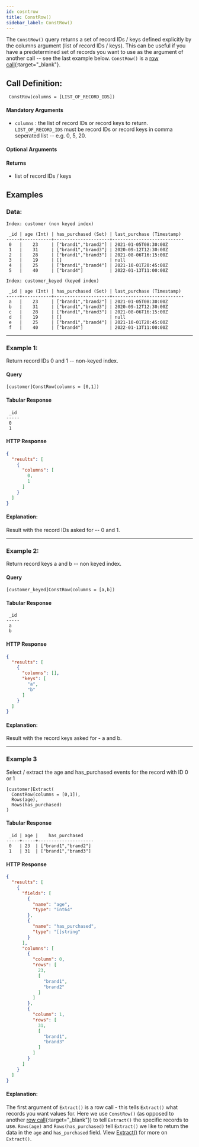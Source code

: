 ```yaml
---
id: cosntrow
title: ConstRow()
sidebar_label: ConstRow()
---
```


The `ConstRow()` query returns a set of record IDs / keys defined explicitly by the columns argument (list of record IDs / keys). This can be useful if you have a predetermined set of records you want to use as the argument of another call -- see the last example below. `ConstRow()` is a [row call](/data-querying/pql#row-calls){:target="_blank"}.

## Call Definition:

```pql
 ConstRow(columns = [LIST_OF_RECORD_IDS])
```
#### Mandatory Arguments
 - `columns` : the list of record IDs or record keys to return. `LIST_OF_RECORD_IDS` must be record IDs or record keys in comma seperated list -- e.g. 0, 5, 20.

#### Optional Arguments
#### Returns
- list of record IDs / keys
    
## Examples

### Data:

```
Index: customer (non keyed index)

 _id | age (Int) | has_purchased (Set) | last_purchase (Timestamp)
-----+-----------+---------------------+---------------------------
 0   |    23     | ["brand1","brand2"] | 2021-01-05T08:30:00Z
 1   |    31     | ["brand1","brand3"] | 2020-09-12T12:30:00Z
 2   |    28     | ["brand1","brand3"] | 2021-08-06T16:15:00Z
 3   |    19     | []                  | null
 4   |    25     | ["brand1","brand4"] | 2021-10-01T20:45:00Z
 5   |    40     | ["brand4"]          | 2022-01-13T11:00:00Z

Index: customer_keyed (keyed index)

 _id | age (Int) | has_purchased (Set) | last_purchase (Timestamp)
-----+-----------+---------------------+---------------------------
 a   |    23     | ["brand1","brand2"] | 2021-01-05T08:30:00Z
 b   |    31     | ["brand1","brand3"] | 2020-09-12T12:30:00Z
 c   |    28     | ["brand1","brand3"] | 2021-08-06T16:15:00Z
 d   |    19     | []                  | null
 e   |    25     | ["brand1","brand4"] | 2021-10-01T20:45:00Z
 f   |    40     | ["brand4"]          | 2022-01-13T11:00:00Z
```
-----------------------------------------------------------------------
### Example 1:
Return record IDs 0 and 1 -- non-keyed index.

#### Query
```
[customer]ConstRow(columns = [0,1])
```
#### Tabular Response
```
 _id
-----
 0
 1
```
#### HTTP Response
```json
{
  "results": [
    {
      "columns": [
        0,
        1
      ]
    }
  ]
}
```
#### Explanation: 
Result with the record IDs asked for -- 0 and 1.

-----------------------------------------------------------------------

### Example 2:
Return record keys a and b -- non keyed index.

#### Query
```
[customer_keyed]ConstRow(columns = [a,b])
```
#### Tabular Response
```
 _id
-----
 a
 b
```
#### HTTP Response
```json
{
  "results": [
    {
      "columns": [],
      "keys": [
        "a",
        "b"
      ]
    }
  ]
}
```
#### Explanation:
Result with the record keys asked for - a and b.

-------------------------------------------------------------------------
### Example 3
Select / extract the age and has_purchased events for the record with ID 0 or 1

```
[customer]Extract(
  ConstRow(columns = [0,1]),
  Rows(age),
  Rows(has_purchased)
)
```
#### Tabular Response
```
 _id | age |    has_purchased
-----+-----+---------------------
 0   | 23  | ["brand1","brand2"]
 1   | 31  | ["brand1","brand3"]
```

#### HTTP Response
```json
{
  "results": [
    {
      "fields": [
        {
          "name": "age",
          "type": "int64"
        },
        {
          "name": "has_purchased",
          "type": "[]string"
        }
      ],
      "columns": [
        {
          "column": 0,
          "rows": [
            23,
            [
              "brand1",
              "brand2"
            ]
          ]
        },
        {
          "column": 1,
          "rows": [
            31,
            [
              "brand1",
              "brand3"
            ]
          ]
        }
      ]
    }
  ]
}
```

#### Explanation:
The first argument of `Extract()` is a row call - this tells `Extract()` what records you want values for. Here we use `ConstRow()` (as opposed to another [row call](/data-querying/pql#row-calls){:target="_blank"}) to tell `Extract()` the specific records to use. `Rows(age)` and `Rows(has_purchased)` tell `Extract()` we like to return the data in the `age` and `has_purchased` field. View [Extract()](/reference/data-querying-ref/pql/read/extract) for more on `Extract()`.
